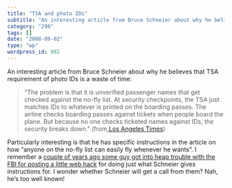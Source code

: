 ```yaml
---
title: "TSA and photo IDs"
subtitle: "An interesting article from Bruce Schneier about why he believes that TSA requirement of photo IDs i..."
category: "298"
tags: []
date: "2008-09-02"
type: "wp"
wordpress_id: 982
---
```

An interesting article from Bruce Schneier about why he believes that TSA requirement of photo IDs is a waste of time:
> “The problem is that it is unverified passenger names that get checked against the no-fly list. At security checkpoints, the TSA just matches IDs to whatever is printed on the boarding passes. The airline checks boarding passes against tickets when people board the plane. But because no one checks ticketed names against IDs, the security breaks down.” (from[ Los Angeles Times](http://www.latimes.com/news/opinion/la-oe-schneier28-2008aug28,0,3099808.story))

 Particularly interesting is that he has specific instructions in the article on how “anyone on the no-fly list can easily fly whenever he wants”. I remember a [couple of years ago some guy got into heap trouble with the FBI for posting a little web hack](/2006/10/27/tsa-has-no-clothes/) for doing just what Schneier gives instructions for. I wonder whether Schneier will get a call from them? Nah, he’s too well known!